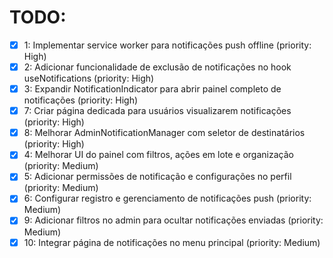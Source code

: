 # TODO:

- [x] 1: Implementar service worker para notificações push offline (priority: High)
- [x] 2: Adicionar funcionalidade de exclusão de notificações no hook useNotifications (priority: High)
- [x] 3: Expandir NotificationIndicator para abrir painel completo de notificações (priority: High)
- [x] 7: Criar página dedicada para usuários visualizarem notificações (priority: High)
- [x] 8: Melhorar AdminNotificationManager com seletor de destinatários (priority: High)
- [x] 4: Melhorar UI do painel com filtros, ações em lote e organização (priority: Medium)
- [x] 5: Adicionar permissões de notificação e configurações no perfil (priority: Medium)
- [x] 6: Configurar registro e gerenciamento de notificações push (priority: Medium)
- [x] 9: Adicionar filtros no admin para ocultar notificações enviadas (priority: Medium)
- [x] 10: Integrar página de notificações no menu principal (priority: Medium)
